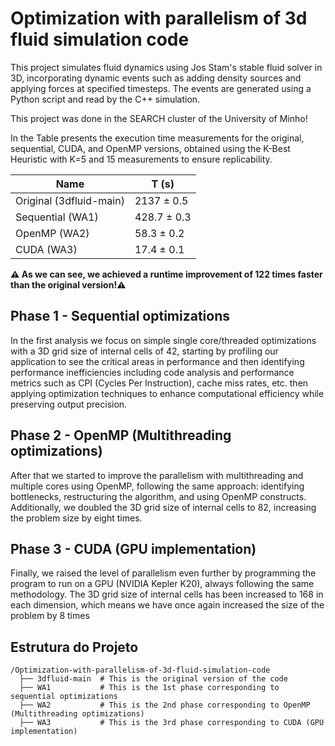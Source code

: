 # Optimization with parallelism of 3d fluid simulation code

This project simulates fluid dynamics using Jos Stam's stable fluid solver in 3D, incorporating dynamic events such as adding density sources and applying forces at specified timesteps. The events are generated using a Python script and read by the C++ simulation. 

This project was done in the SEARCH cluster of the University of Minho!

In the Table presents the execution time measurements for the original, sequential, CUDA, and OpenMP versions, obtained using the K-Best Heuristic with K=5 and 15 measurements to ensure replicability.

|             Name        |       T (s)    |
|-------------------------|----------------|
| Original (3dfluid-main) |   2137 ± 0.5   |
| Sequential (WA1)        |   428.7 ± 0.3  |
| OpenMP (WA2)            |   58.3 ± 0.2   |
| CUDA (WA3)              |   17.4 ± 0.1   |

**⚠️ As we can see, we achieved a runtime improvement of 122 times faster than the original version!⚠️**

## Phase 1 - Sequential optimizations

In the first analysis we focus on simple single core/threaded optimizations with a 3D grid size of internal cells of 42, starting by profiling our application to see the critical areas in performance and then identifying performance inefficiencies including code analysis and performance metrics such as CPI (Cycles Per Instruction), cache miss rates, etc. then applying optimization techniques to enhance computational efficiency while preserving output precision.

## Phase 2 - OpenMP (Multithreading optimizations)

After that we started to improve the parallelism with multithreading and multiple cores using OpenMP, following the same approach: identifying bottlenecks, restructuring the algorithm, and using OpenMP constructs. Additionally, we doubled the 3D grid size of internal cells to 82, increasing the problem size by eight times.

## Phase 3 - CUDA (GPU implementation)

Finally, we raised the level of parallelism even further by programming the program to run on a GPU (NVIDIA Kepler K20), always following the same methodology. The 3D grid size of internal cells has been increased to 168 in each dimension, which means we have once again increased the size of the problem by 8 times

## Estrutura do Projeto

```plaintext
/Optimization-with-parallelism-of-3d-fluid-simulation-code
  ├── 3dfluid-main  # This is the original version of the code
  ├── WA1           # This is the 1st phase corresponding to sequential optimizations
  ├── WA2           # This is the 2nd phase corresponding to OpenMP (Multithreading optimizations)
  ├── WA3           # This is the 3rd phase corresponding to CUDA (GPU implementation)
```

